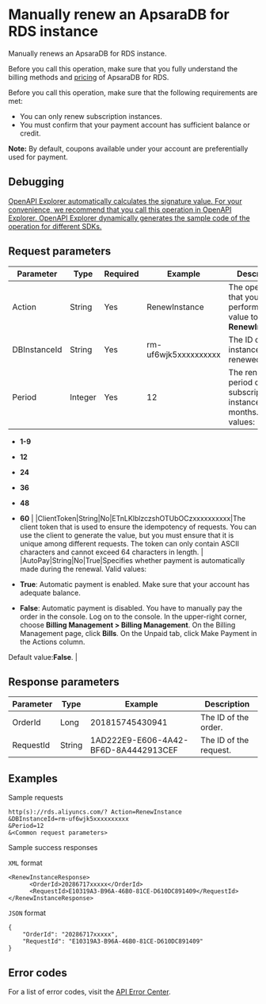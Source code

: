 # Manually renew an ApsaraDB for RDS instance

Manually renews an ApsaraDB for RDS instance.

Before you call this operation, make sure that you fully understand the billing methods and [pricing](https://www.alibabacloud.com/product/apsaradb-for-rds#pricing) of ApsaraDB for RDS.

Before you call this operation, make sure that the following requirements are met:

-   You can only renew subscription instances.
-   You must confirm that your payment account has sufficient balance or credit.

**Note:** By default, coupons available under your account are preferentially used for payment.


## Debugging

[OpenAPI Explorer automatically calculates the signature value. For your convenience, we recommend that you call this operation in OpenAPI Explorer. OpenAPI Explorer dynamically generates the sample code of the operation for different SDKs.](https://api.aliyun.com/#product=Rds&api=RenewInstance&type=RPC&version=2014-08-15)

## Request parameters

|Parameter|Type|Required|Example|Description|
|---------|----|--------|-------|-----------|
|Action|String|Yes|RenewInstance|The operation that you want to perform. Set the value to **RenewInstance**. |
|DBInstanceId|String|Yes|rm-uf6wjk5xxxxxxxxxx|The ID of the instance to be renewed. |
|Period|Integer|Yes|12|The renewal period of the subscription instance. Unit: months. Valid values:

-   **1-9**
-   **12**
-   **24**
-   **36**
-   **48**
-   **60** |
|ClientToken|String|No|ETnLKlblzczshOTUbOCzxxxxxxxxxx|The client token that is used to ensure the idempotency of requests. You can use the client to generate the value, but you must ensure that it is unique among different requests. The token can only contain ASCII characters and cannot exceed 64 characters in length. |
|AutoPay|String|No|True|Specifies whether payment is automatically made during the renewal. Valid values:

-   **True**: Automatic payment is enabled. Make sure that your account has adequate balance.
-   **False**: Automatic payment is disabled. You have to manually pay the order in the console. Log on to the console. In the upper-right corner, choose **Billing Management \> Billing Management**. On the Billing Management page, click **Bills**. On the Unpaid tab, click Make Payment in the Actions column.

Default value:**False**. |

## Response parameters

|Parameter|Type|Example|Description|
|---------|----|-------|-----------|
|OrderId|Long|201815745430941|The ID of the order. |
|RequestId|String|1AD222E9-E606-4A42-BF6D-8A4442913CEF|The ID of the request. |

## Examples

Sample requests

```
http(s)://rds.aliyuncs.com/? Action=RenewInstance
&DBInstanceId=rm-uf6wjk5xxxxxxxxxx
&Period=12
&<Common request parameters>
```

Sample success responses

`XML` format

```
<RenewInstanceResponse>
      <OrderId>20286717xxxxx</OrderId>
      <RequestId>E10319A3-B96A-46B0-81CE-D610DC891409</RequestId></RenewInstanceResponse>
```

`JSON` format

```
{
    "OrderId": "20286717xxxxx",
    "RequestId": "E10319A3-B96A-46B0-81CE-D610DC891409"
}
```

## Error codes

For a list of error codes, visit the [API Error Center](https://error-center.alibabacloud.com/status/product/Rds).

